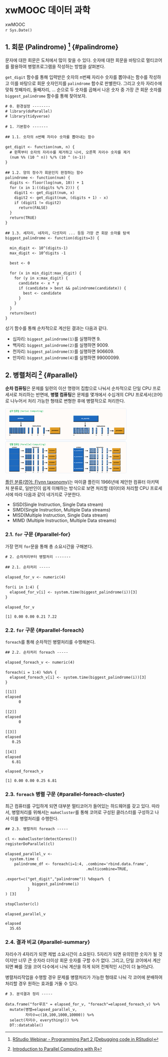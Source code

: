 # xwMOOC 데이터 과학
xwMOOC  
`r Sys.Date()`  
 


## 1. 회문 (Palindrome) [^rstudio-webinar-debugging] {#palindrome}

[^rstudio-webinar-debugging]: [RStudio Webinar - Programming Part 2 (Debugging code in RStudio)](https://github.com/rstudio/webinars/tree/master/15-RStudio-essentials/2-Debugging)

문자에 대한 회문은 도처에서 많이 찾을 수 있다. 숫자에 대한 회문을 바탕으로 멀티코어를 활용하여 병렬프로그램을 작성하는 방법을 살펴본다.

`get_digit` 함수를 통해 입력받은 숫자의 n번째 자리수 숫자를 뽑아내는 함수를 작성하고 이를 바탕으로 
회문 숫자인지를 `palindrome` 함수로 판별한다. 그리고 숫자 자리수에 맞춰 첫째자리, 둘째자리, ... 
순으로 두 숫자를 곱해서 나온 숫자 중 가장 큰 회문 숫자를 `biggest_palindrome` 함수를 통해 찾아보자.



~~~{.r}
# 0. 환경설정 --------
# library(doParallel)
# library(tidyverse)

# 1. 기본함수 -------

## 1.1. 숫자의 n번째 자리수 숫자를 뽑아내는 함수

get_digit <- function(num, n) {
  # 왼쪽부터 숫자의 자리수를 제거하고 나서, 오른쪽 자리수 숫자를 제거
  (num %% (10 ^ n)) %/% (10 ^ (n-1))
}

## 1.2. 양의 정수가 회문인지 판정하는 함수
palindrome <- function(num) {
  digits <- floor(log(num, 10)) + 1
  for (x in 1:((digits %/% 2))) {
    digit1 <- get_digit(num, x)
    digit2 <- get_digit(num, (digits + 1) - x)
    if (digit1 != digit2)
      return(FALSE)
  }
  return(TRUE)
}

## 1.3. 세자리, 네자리, 다섯자리 ... 등등 가장 큰 회문 숫자를 탐색
biggest_palindrome <- function(digits=3) {
  
  min_digit <- 10^(digits-1)
  max_digit <- 10^digits -1

  best <- 0
  
  for (x in min_digit:max_digit) {
    for (y in x:max_digit) {
      candidate <- x * y
      if (candidate > best && palindrome(candidate)) {
        best <- candidate
      }
    }
  }
  return(best)
}
~~~

상기 함수를 통해 순차적으로 계산된 결과는 다음과 같다.

- 십자리: `biggest_palindrome(1)`를 실행하면 9.
- 백자리: `biggest_palindrome(2)`를 실행하면 9009.
- 천자리: `biggest_palindrome(3)`를 실행하면 906609.
- 만자리: `biggest_palindrome(4)`를 실행하면 99000099.

## 2. 병렬처리 [^r-parallel-computing] {#parallel}

[^r-parallel-computing]: [Introduction to Parallel Computing with R](http://bgc.yale.edu/sites/default/files/ParallelR.html)

**순차 컴퓨팅**은 문제를 일련의 이산 명령어 집합으로 나눠서 순차적으로 단일 CPU 프로세서로 처리하는 반면에,
**병렬 컴퓨팅**은 문제를 몇개에서 수십개의 CPU 프로세서(코어)로 나누어서 처리 가능한 형태로 변형한 후에 병렬적으로 처리한다.

<img src="fig/serial-vs-parallel.png" alt="순차, 병렬 컴퓨팅 비교" width="77%" />

[플린 분류(영어: Flynn taxonomy)](https://ko.wikipedia.org/wiki/%ED%94%8C%EB%A6%B0_%EB%B6%84%EB%A5%98)는 마이클 플린이 1966년에 제안한 컴퓨터 아키텍처 분류로,
일반인이 쉽게 이해하는 방식으로 보면 처리할 데이터와 처리할 CPU 프로세서에 따라 다음과 같이 네가지로 구분한다.

- SISD(Single Instruction, Single Data stream)
- SIMD(Single Instruction, Multiple Data streams)
- MISD(Multiple Instruction, Single Data stream)
- MIMD (Multiple Instruction, Multiple Data streams)

### 2.1. `for` 구문 {#parallel-for}

가장 먼저 `for`문을 통해 총 소요시간을 구해본다. 
 

~~~{.r}
# 2. 순차처리부터 병렬처리 -------

## 2.1. 순차처리 -----

elapsed_for_v <- numeric(4)

for(i in 1:4) {
  elapsed_for_v[i] <- system.time(biggest_palindrome(i))[3]
}

elapsed_for_v
~~~



~~~{.output}
[1] 0.00 0.00 0.21 7.22

~~~

### 2.2. `for` 구문 {#parallel-foreach}

`foreach`를 통해 순차적인 병렬처리를 수행해본다.
 

~~~{.r}
## 2.2. 순차처리 foreach -----

elapsed_foreach_v <- numeric(4)

foreach(i = 1:4) %do% {
  elapsed_foreach_v[i] <- system.time(biggest_palindrome(i))[3]
}
~~~



~~~{.output}
[[1]]
elapsed 
      0 

[[2]]
elapsed 
      0 

[[3]]
elapsed 
   0.25 

[[4]]
elapsed 
   6.81 

~~~



~~~{.r}
elapsed_foreach_v
~~~



~~~{.output}
[1] 0.00 0.00 0.25 6.81

~~~

### 2.3. `foreach` 병렬 구문 {#parallel-foreach-cluster}

최근 컴퓨터를 구입하게 되면 대부분 멀티코어가 들어있는 하드웨어를 갖고 있다.
따라서, 병렬처리를 위해서는 `makeCluster`를 통해 코어로 구성된 클러스터를 구성하고 나서 
이를 병렬처리를 수행한다.


~~~{.r}
## 2.3. 병렬처리 foreach -----

cl <- makeCluster(detectCores())
registerDoParallel(cl)

elapsed_parallel_v <- 
  system.time (
    palindrome_df <- foreach(i=1:4, .combine='rbind.data.frame', 
                                    .multicombine=TRUE,
                                    .export=c("get_digit","palindrome")) %dopar%  {
            biggest_palindrome(i)
          }
) [3]

stopCluster(cl)

elapsed_parallel_v
~~~



~~~{.output}
elapsed 
  35.65 

~~~

### 2.4. 결과 비교 {#parallel-summary}

자리수가 4자리가 되면 제법 소요시간이 소요된다. 5자리가 되면 유의민한 숫자가 될 것이지만 너무 큰 숫자라 더이상 회문 숫자를 구할 수가 없다.
그리고, 단일 코어에서 계산되면 빠를 것을 코어 다수에서 나눠 계산을 하게 되어 전체적인 시간이 더 늘어났다.

병렬처리작업을 수행할 경우 문제를 병렬처리가 가능한 형태로 나눠 각 코어에 분배하여 처리할 경우 원하는 효과를 거둘 수 있다.
 

~~~{.r}
# 3. 분석결과 정리 -----

data.frame("for루프" = elapsed_for_v, "foreach"=elapsed_foreach_v) %>% 
  mutate(병렬=elapsed_parallel_v, 
         자리수=c(10,100,1000,10000)) %>% 
  select(자리수, everything()) %>% 
  DT::datatable()
~~~

<!--html_preserve--><div id="htmlwidget-30f8c034befd2c2608fc" style="width:100%;height:auto;" class="datatables html-widget"></div>
<script type="application/json" data-for="htmlwidget-30f8c034befd2c2608fc">{"x":{"filter":"none","data":[["1","2","3","4"],[10,100,1000,10000],[0,0,0.210000000000001,7.22],[0,0,0.25,6.81],[35.65,35.65,35.65,35.65]],"container":"<table class=\"display\">\n  <thead>\n    <tr>\n      <th> <\/th>\n      <th>자리수<\/th>\n      <th>for루프<\/th>\n      <th>foreach<\/th>\n      <th>병렬<\/th>\n    <\/tr>\n  <\/thead>\n<\/table>","options":{"columnDefs":[{"className":"dt-right","targets":[1,2,3,4]},{"orderable":false,"targets":0}],"order":[],"autoWidth":false,"orderClasses":false}},"evals":[],"jsHooks":[]}</script><!--/html_preserve-->

